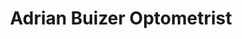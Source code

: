 ---
title: "Adrian Buizer Optometrist"
url: /clacton-on-sea/adrian-buizer-optometrist/
shop: optician
---